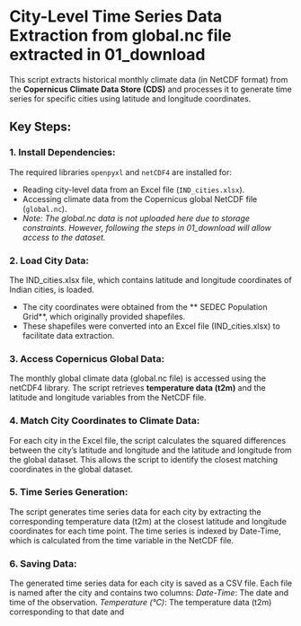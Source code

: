 # City-Level Time Series Data Extraction from global.nc file extracted in 01_download

This script extracts historical monthly climate data (in NetCDF format) from the **Copernicus Climate Data Store (CDS)** and processes it to generate time series for specific cities using latitude and longitude coordinates.

## Key Steps:

### 1. Install Dependencies:
The required libraries `openpyxl` and `netCDF4` are installed for:
- Reading city-level data from an Excel file (`IND_cities.xlsx`).
- Accessing climate data from the Copernicus global NetCDF file (`global.nc`).
- *Note: The global.nc data is not uploaded here due to storage constraints. However, following the steps in 01_download will allow access to the dataset.*

### 2. Load City Data: 
The IND_cities.xlsx file, which contains latitude and longitude coordinates of Indian cities, is loaded.
- The city coordinates were obtained from the ** SEDEC Population Grid**, which originally provided shapefiles.
- These shapefiles were converted into an Excel file (IND_cities.xlsx) to facilitate data extraction.

### 3. Access Copernicus Global Data:
The monthly global climate data (global.nc file) is accessed using the netCDF4 library. The script retrieves **temperature data (t2m)** and the latitude and longitude variables from the NetCDF file.

### 4. Match City Coordinates to Climate Data:
For each city in the Excel file, the script calculates the squared differences between the city’s latitude and longitude and the latitude and longitude from the global dataset. This allows the script to identify the closest matching coordinates in the global dataset.

### 5. Time Series Generation: 
The script generates time series data for each city by extracting the corresponding temperature data (t2m) at the closest latitude and longitude coordinates for each time point. The time series is indexed by Date-Time, which is calculated from the time variable in the NetCDF file.

### 6. Saving Data: 
The generated time series data for each city is saved as a CSV file. Each file is named after the city and contains two columns:
*Date-Time*: The date and time of the observation.
*Temperature (°C)*: The temperature data (t2m) corresponding to that date and
